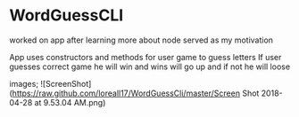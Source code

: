 # WordGuessCLI
worked on app after learning more about node served as my motivation

App uses constructors and methods for user game to guess letters
If user guesses correct game he will win and wins will go up and if not he will loose

images;
![ScreenShot](https://raw.github.com/loreall17/WordGuessCli/master/Screen Shot 2018-04-28 at 9.53.04 AM.png)

